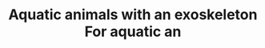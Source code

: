 ---
title: Aquatic animals with an exoskeleton For aquatic an
longTitle: 'Aquatic animals with an exoskeleton. For aquatic animals with a soft body and a protective shell (clams, mussels, oysters, etc.), use "Molluscs".'
tags:
- gccommon
scopeNote:
- "[[Crustaceans]]"
---